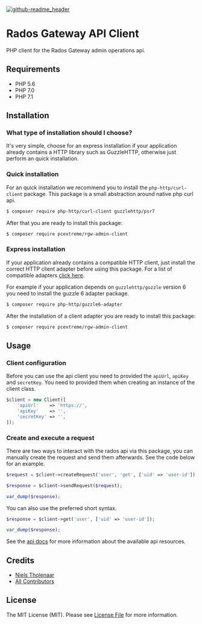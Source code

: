 [![github-readme_header](https://cloud.githubusercontent.com/assets/2406615/17754363/6e205280-64d4-11e6-946d-e7e7aedb2e30.png)](https://www.pcextreme.nl)

# Rados Gateway API Client

PHP client for the Rados Gateway admin operations api.

## Requirements

* PHP 5.6
* PHP 7.0
* PHP 7.1

## Installation

### What type of installation should I choose?

It's very simple, choose for an express installation if your application already contains a HTTP library such 
as GuzzleHTTP, otherwise just perform an quick installation.

### Quick installation

For an quick installation we recommend you to install the `php-http/curl-client` package. This package is
a small abstraction around native php curl api. 

```bash
$ composer require php-http/curl-client guzzlehttp/psr7
```

After that you are ready to install this package:

```bash
$ composer require pcextreme/rgw-admin-client
```

### Express installation

If your application already contains a compatible HTTP client, just install the correct HTTP client 
adapter before using this package. For a list of compatible 
adapters [click here](http://docs.php-http.org/en/latest/clients.html).

For example if your application depends on `guzzlehttp/guzzle` version 6 you need to install the guzzle 6 adapter package.

```bash
$ composer require php-http/guzzle6-adapter
```

After the installation of a client adapter you are ready to install this package:

```bash
$ composer require pcextreme/rgw-admin-client
```

## Usage

### Client configuration

Before you can use the api client you need to provided the `apiUrl`, `apiKey` and `secretKey`. You need to provided
them when creating an instance of the client class.

```php
$client = new Client([
    'apiUrl'    => 'https://',
    'apiKey'    => '',
    'secretKey' => '',
]);
```

### Create and execute a request

There are two ways to interact with the rados api via this package, you can manually create the 
request and send them afterwards. See the code below for an example.

```php
$request = $client->createRequest('user', 'get', ['uid' => 'user-id']);

$response = $client->sendRequest($request);

var_dump($response);
```

You can also use the preferred short syntax. 

```php
$response = $client->get('user', ['uid' => 'user-id']);

var_dump($response);
```

See the [api docs](http://docs.ceph.com/docs/master/radosgw/adminops) for more information about the available api resources.

## Credits

- [Niels Tholenaar](https://github.com/nielstholenaar)
- [All Contributors](https://github.com/pcextreme/rgw-admin-php/contributors)

## License

The MIT License (MIT). Please see [License File](LICENSE) for more information.

